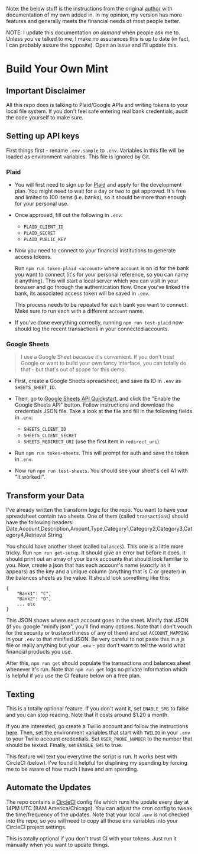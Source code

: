 Note: the below stuff is the instructions from the original [author](https://github.com/yyx990803) with documentation of my own added in. In my opinion, my version has more features and generally meets the financial needs of most people better.

NOTE: I update this documentation _on demand_ when people ask me to. Unless you've talked to me, I make no assurances this is up to date (in fact, I can probably assure the opposite). Open an issue and I'll update this.

# Build Your Own Mint

## Important Disclaimer

All this repo does is talking to Plaid/Google APIs and writing tokens to your local file system. If you don't feel safe entering real bank credentials, audit the code yourself to make sure.

## Setting up API keys

First things first - rename `.env.sample` to `.env`. Variables in this file will be loaded as environment variables. This file is ignored by Git.

### Plaid

- You will first need to sign up for [Plaid](https://plaid.com/) and apply for the development plan. You might need to wait for a day or two to get approved. It's free and limited to 100 items (i.e. banks), so it should be more than enough for your personal use.

- Once approved, fill out the following in `.env`:

  - `PLAID_CLIENT_ID`
  - `PLAID_SECRET`
  - `PLAID_PUBLIC_KEY`

- Now you need to connect to your financial institutions to generate access tokens.

  Run `npm run token-plaid <account>` where `account` is an id for the bank you want to connect (it's for your personal reference, so you can name it anything). This will start a local server which you can visit in your browser and go through the authentication flow. Once you've linked the bank, its associated access token will be saved in `.env`.

  This process needs to be repeated for each bank you want to connect. Make sure to run each with a different `account` name.

- If you've done everything correctly, running `npm run test-plaid` now should log the recent transactions in your connected accounts.

### Google Sheets

> I use a Google Sheet because it's convenient. If you don't trust Google or want to build your own fancy interface, you can totally do that - but that's out of scope for this demo.

- First, create a Google Sheets spreadsheet, and save its ID in `.env` as `SHEETS_SHEET_ID`.

- Then, go to [Google Sheets API Quickstart](https://developers.google.com/sheets/api/quickstart/nodejs), and click the "Enable the Google Sheets API" button. Follow instructions and download the credentials JSON file. Take a look at the file and fill in the following fields in `.env`:

  - `SHEETS_CLIENT_ID`
  - `SHEETS_CLIENT_SECRET`
  - `SHEETS_REDIRECT_URI` (use the first item in `redirect_uri`)

- Run `npm run token-sheets`. This will prompt for auth and save the token in `.env`.

- Now run `npm run test-sheets`. You should see your sheet's cell A1 with "It worked!".

## Transform your Data

I've already written the transform logic for the repo. You want to have your spreadsheet contain two sheets. One of them (called `transactions`) should have the following headers: Date,Account,Description,Amount,Type,Category1,Category2,Category3,Category4,Retrieval String.

You should have another sheet (called `balances`). This one is a little more tricky. Run `npm run get-setup`. It should give an error but before it does, it should print out an array of your bank accounts that should look familiar to you. Now, create a json that has each account's name (_exactly_ as it appears) as the key and a unique column (anything that is C or greater) in the balances sheets as the value. It should look something like this:

```
{
    "Bank1": "C",
    "Bank2": "D",
    ... etc
}

```

This JSON shows where each account goes in the sheet. Minify that JSON (if you google "minify json", you'll find many options. Note that I don't vouch for the security or trustworthiness of any of them) and set `ACCOUNT_MAPPING` in your `.env` to that minified JSON. Be very careful to not paste this in a js file or really anything but your `.env` - you don't want to tell the world what financial products you use.

After this, `npm run get` should populate the transactions and balances sheet whenever it's run. Note that `npm run get` logs no private information which is helpful if you use the CI feature below on a free plan.

## Texting

This is a totally optional feature. If you don't want it, set `ENABLE_SMS` to false and you can stop reading. Note that it costs around \$1.20 a month.

If you are interested, go create a Twilio account and follow the instructions [here](https://www.twilio.com/docs/sms/quickstart/node). Then, set the environment variables that start with `TWILIO` in your `.env` to your Twilio account credentials. Set `USER_PHONE_NUMBER` to the number that should be texted. Finally, set `ENABLE_SMS` to true.

This feature will text you everytime the script is run. It works best with CircleCI (below). I've found it helpful for displining my spending by forcing me to be aware of how much I have and am spending.

## Automate the Updates

The repo contains a [CircleCI](https://circleci.com/) config file which runs the update every day at 14PM UTC (8AM America/Chicago). You can adjust the cron config to tweak the time/frequency of the updates. Note that your local `.env` is not checked into the repo, so you will need to copy all those env variables into your CircleCI project settings.

This is totally optional if you don't trust CI with your tokens. Just run it manually when you want to update things.
